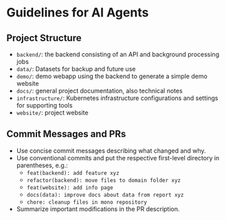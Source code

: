 # Guidelines for AI Agents

## Project Structure

- `backend/`: the backend consisting of an API and background processing jobs
- `data/`: Datasets for backup and future use
- `demo/`: demo webapp using the backend to generate a simple demo website
- `docs/`: general project documentation, also technical notes
- `infrastructure/`: Kubernetes infrastructure configurations and settings for supporting tools
- `website/`: project website

## Commit Messages and PRs

- Use concise commit messages describing what changed and why.
- Use conventional commits and put the respective first-level directory in parentheses, e.g.:
  - `feat(backend): add feature xyz`
  - `refactor(backend): move files to domain folder xyz`
  - `feat(website): add info page`
  - `docs(data): improve docs about data from report xyz`
  - `chore: cleanup files in mono repository`
- Summarize important modifications in the PR description.
